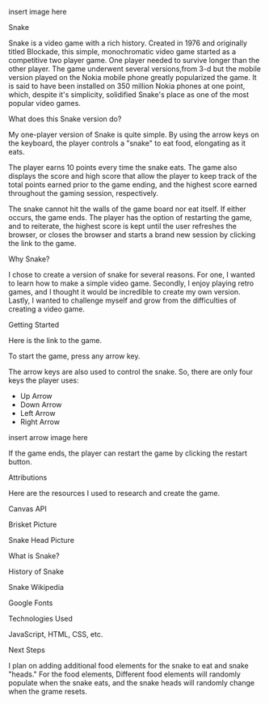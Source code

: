 insert image here

Snake

Snake is a video game with a rich history. Created in 1976 and originally
titled Blockade, this simple, monochromatic video game started as a competitive
two player game. One player needed to survive longer than the other player. The game
underwent several versions,from 3-d but the mobile version played on the Nokia mobile
phone greatly popularized the game. It is said to have been installed on 350
million Nokia phones at one point, which, despite it's simplicity, solidified 
Snake's place as one of the most popular video games.

What does this Snake version do?

My one-player version of Snake is quite simple. By using the arrow keys on the 
keyboard, the player controls a "snake" to eat food, elongating as it eats.

The player earns 10 points every time the snake eats. The game also displays the
score and high score that allow the player to keep track of the total points 
earned prior to the game ending, and the highest score earned throughout
the gaming session, respectively.

The snake cannot hit the walls of the game board nor eat itself. If either occurs,
the game ends. The player has the option of restarting the game, and to reiterate,
the highest score is kept until the user refreshes the browser, or closes the
browser and starts a brand new session by clicking the link to the game.

Why Snake?

I chose to create a version of snake for several reasons. For one, I wanted to
learn how to make a simple video game. Secondly, I enjoy playing retro games,
and I thought it would be incredible to create my own version. Lastly, I wanted
to challenge myself and grow from the difficulties of creating a video game. 

Getting Started

Here is the link to the game.

To start the game, press any arrow key.

The arrow keys are also used to control the snake. So, there are only four keys
the player uses:
- Up Arrow
- Down Arrow
- Left Arrow
- Right Arrow

insert arrow image here

If the game ends, the player can restart the game by clicking the restart button.

Attributions

Here are the resources I used to research and create the game.

Canvas API

Brisket Picture

Snake Head Picture

What is Snake?

History of Snake

Snake Wikipedia

Google Fonts



Technologies Used

JavaScript, HTML, CSS, etc.

Next Steps

I plan on adding additional food elements for the snake to eat and snake "heads."
For the food elements, Different food elements will randomly populate when the
snake eats, and the snake heads will randomly change when the grame resets. 
